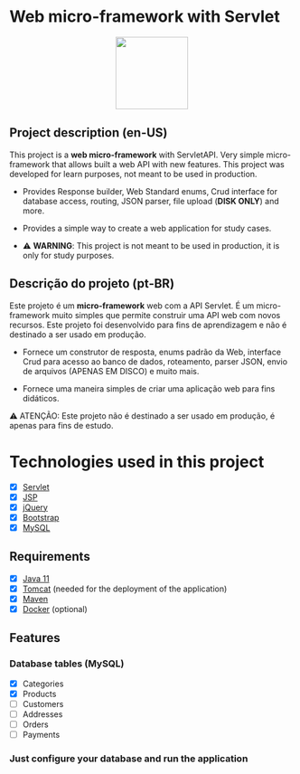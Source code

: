 # Web micro-framework with Servlet

<div align="center">
 <img src="https://cdn.jsdelivr.net/gh/devicons/devicon/icons/java/java-original-wordmark.svg" width="128" />
</div>

## Project description (en-US)

This project is a **web micro-framework** with ServletAPI.
Very simple micro-framework that allows built a web API with new features.
This project was developed for learn purposes, not meant to be used in production.

- Provides Response builder, Web Standard enums, Crud interface for database access, routing, JSON parser, file upload
  (**DISK ONLY**) and more.
- Provides a simple way to create a web application for study cases.

- ⚠️ **WARNING**: This project is not meant to be used in production, it is only for study purposes.

## Descrição do projeto (pt-BR)

Este projeto é um **micro-framework** web com a API Servlet. É um micro-framework muito simples que permite construir
uma API web com novos recursos. Este projeto foi desenvolvido para fins de aprendizagem e não é destinado a ser usado em
produção.

- Fornece um construtor de resposta, enums padrão da Web, interface Crud para acesso ao banco de dados, roteamento,
  parser JSON, envio de arquivos (APENAS EM DISCO) e muito mais.

- Fornece uma maneira simples de criar uma aplicação web para fins didáticos.

⚠️ ATENÇÃO: Este projeto não é destinado a ser usado em produção, é apenas para fins de estudo.

# Technologies used in this project

- [x] [Servlet](https://jakarta.ee/specifications/servlet/4.0/apidocs/)
- [x] [JSP](https://www.oracle.com/java/technologies/java-ee-glance.html)
- [x] [jQuery](https://jquery.com/)
- [x] [Bootstrap](https://getbootstrap.com/)
- [x] [MySQL](https://www.mysql.com/)

## Requirements

- [x] [Java 11](https://www.oracle.com/java/technologies/javase-jdk11-downloads.html)
- [x] [Tomcat](https://tomcat.apache.org/) (needed for the deployment of the application)
- [x] [Maven](https://maven.apache.org/)
- [x] [Docker](https://www.docker.com/) (optional)

## Features

### Database tables (MySQL)

- [x] Categories
- [x] Products
- [ ] Customers
- [ ] Addresses
- [ ] Orders
- [ ] Payments

### Just configure your database and run the application

